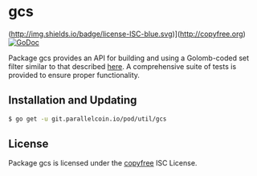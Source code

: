 # gcs

(http://img.shields.io/badge/license-ISC-blue.svg)](http://copyfree.org)
[![GoDoc](https://godoc.org/git.parallelcoin.io/pod/util/gcs?status.png)](http://godoc.org/git.parallelcoin.io/pod/util/gcs)

Package gcs provides an API for building and using a Golomb-coded set filter similar to that described [here](http://giovanni.bajo.it/post/47119962313/golomb-coded-sets-smaller-than-bloom-filters). A comprehensive suite of tests is provided to ensure proper functionality.

## Installation and Updating

```bash
$ go get -u git.parallelcoin.io/pod/util/gcs
```

## License

Package gcs is licensed under the [copyfree](http://copyfree.org) ISC License.
